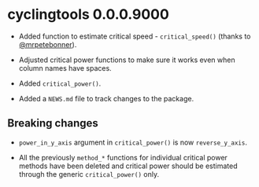 # cyclingtools 0.0.0.9000

* Added function to estimate critical speed - `critical_speed()` (thanks to [@mrpetebonner](https://twitter.com/mrpetebonner)).

* Adjusted critical power functions to make sure it works even when column names have spaces.

* Added `critical_power()`.

* Added a `NEWS.md` file to track changes to the package.

## Breaking changes

* `power_in_y_axis` argument in `critical_power()` is now `reverse_y_axis`.

* All the previously `method_*` functions for individual critical power methods have been deleted and critical power should be estimated through the generic `critical_power()` only.
